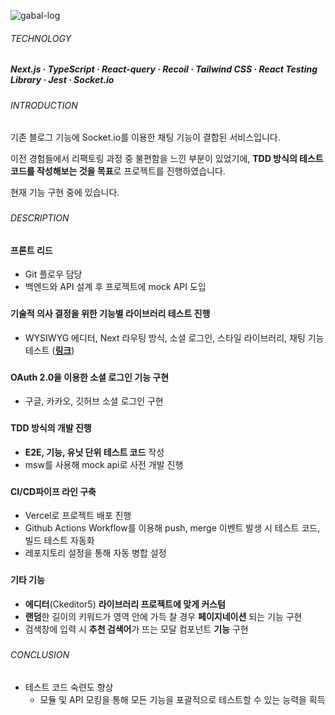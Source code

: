 ![gabal-log](https://github.com/jhchoi1182/portfolio/assets/116577489/54d15845-3c8b-40e2-8b16-3ad34ebd2880)

###### TECHNOLOGY

##### Next.js · TypeScript · React-query · Recoil · Tailwind CSS · React Testing Library · Jest · Socket.io

###

###### INTRODUCTION

기존 블로그 기능에 Socket.io를 이용한 채팅 기능이 결합된 서비스입니다.

이전 경험들에서 리팩토링 과정 중 불편함을 느낀 부분이 있었기에, **TDD 방식의 테스트 코드를 작성해보는 것을 목표**로 프로젝트를 진행하였습니다.

현재 기능 구현 중에 있습니다.

###

###### DESCRIPTION

#### 프론트 리드

- Git 플로우 담당
- 백엔드와 API 설계 후 프로젝트에 mock API 도입

###

#### 기술적 의사 결정을 위한 기능별 라이브러리 테스트 진행

- WYSIWYG 에디터, Next 라우팅 방식, 소셜 로그인, 스타일 라이브러리, 채팅 기능 테스트 ([**링크**](https://indigo-dolphin-e56.notion.site/0ff5bd90b74c4c909fef54caaf0e729e?v=28ba70a7f6bb4d5db850f6bf864074ba&pvs=4))

###

#### OAuth 2.0을 이용한 소셜 로그인 기능 구현

- 구글, 카카오, 깃허브 소셜 로그인 구현

###

#### TDD 방식의 개발 진행

- **E2E, 기능, 유닛 단위 테스트 코드** 작성
- msw를 사용해 mock api로 사전 개발 진행

###

#### CI/CD파이프 라인 구축

- Vercel로 프로젝트 배포 진행
- Github Actions Workflow를 이용해 push, merge 이벤트 발생 시 테스트 코드, 빌드 테스트 자동화
- 레포지토리 설정을 통해 자동 병합 설정

###

#### 기타 기능

- **에디터**(Ckeditor5) **라이브러리 프로젝트에 맞게 커스텀**
- **랜덤**한 길이의 키워드가 영역 안에 가득 찰 경우 **페이지네이션** 되는 기능 구현
- 검색창에 입력 시 **추천 검색어**가 뜨는 모달 컴포넌트 **기능** 구현

###

###### CONCLUSION

- 테스트 코드 숙련도 향상
  - 모듈 및 API 모킹을 통해 모든 기능을 포괄적으로 테스트할 수 있는 능력을 획득
